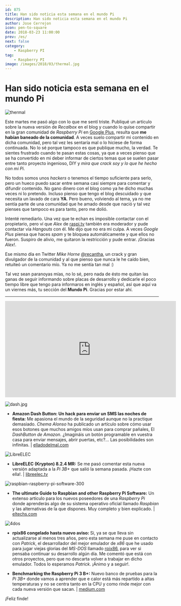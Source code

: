 ```yaml
---
id: 875
title: Han sido noticia esta semana en el mundo Pi
description: Han sido noticia esta semana en el mundo Pi
author: Jose Cerrejon
icon: pen-to-square
date: 2018-03-23 11:00:00
prev: /es/
next: false
category:
    - Raspberry PI
tag:
    - Raspberry PI
image: /images/2018/03/thermal.jpg
---
```


# Han sido noticia esta semana en el mundo Pi

![thermal](/images/2018/03/thermal.jpg)

Este martes me pasó algo con lo que me sentí triste. Publiqué un artículo sobre la nueva versión de _Recalbox_ en el blog y cuando lo quise compartir en la gran comunidad de _Raspberry Pi_ en [Google Plus](https://plus.google.com/communities/113390432655174294208), resulta que **me habían baneado de la comunidad**. A veces suelo compartir mi contenido en dicha comunidad, pero tal vez les sentaría mal o lo hiciese de forma continuada. No lo sé porque tampoco es que publique mucho, la verdad. Te sientes frustrado cuando te pasan estas cosas, ya que a veces pienso que se ha convertido en mi deber informar de ciertos temas que se suelen pasar entre tanto proyecto ingenioso, DIY y _mira que crack soy y lo que he hecho con mi Pi_.

No todos somos unos _hackers_ o tenemos el tiempo suficiente para serlo, pero un hueco puedo sacar entre semana casi siempre para comentar y difundir contenido. No gano dinero con el blog como ya he dicho muchas veces ni lo pretendo. Incluso pienso que tengo el blog descuidado y que necesita un lavado de cara **YA**. Pero bueno, volviendo al tema, ya no me sentía parte de una comunidad que he amado desde que nació y tal vez pienses que tampoco es para tanto, pero me dolió.

Intenté remediarlo. Una vez que te echan es imposible contactar con el propietario, pero ví que _Alex_ de [raspi.tv](https://raspi.tv/) también era moderador y pude contactar vía _Hangouts_ con él. Me dijo que no era mi culpa. A veces _Google Plus_ piensa que haces _spam_ y te bloquea automáticamente y que ellos no fueron. Suspiro de alivio, me quitaron la restricción y pude entrar. ¡Gracias _Alex_!.

Ese mismo día en Twitter _Mike Horne_ [@recantha](https://twitter.com/recantha), un crack y gran divulgador de la comunidad y al que pienso que nunca le he caído bien, retuiteó un comentario mío. Ya no me sentía tan mal :)

Tal vez sean paranoyas mías, no lo sé, pero nada de ésto me quitan las ganas de seguir informando sobre placas de desarrollo y dedicarle el poco tiempo libre que tengo para informaros en inglés y español, así que aquí va un viernes más, tu sección del **Mundo Pi**. Gracias por estar ahí.

---

<iframe width="560" height="315" src="https://www.youtube.com/embed/WmMo4QaKu1c?rel=0" frameborder="0" allow="autoplay; encrypted-media" allowfullscreen></iframe>

![dash.jpg](/images/2018/03/dash.jpg)

-   **Amazon Dash Button: Un hack para enviar un SMS las noches de fiesta:** Me apasiona el mundo de la seguridad aunque no la practique demasiado. _Chema Alonso_ ha publicado un artículo sobre cómo usar esos botones que muchos amigos míos usan para comprar pañales, El _DashButton de Amazon_. ¿Imagináis un botón programable en vuestra casa para enviar mensajes, abrir puertas, etc?... Las posibilidades son infinitas. | [elladodelmal.com](https://www.elladodelmal.com/2018/03/amazon-dash-button-un-hack-para-enviar.html)

![LibreELEC](/images/2017/05/libreelec.png)

-   **LibreELEC (Krypton) 8.2.4 MR:** Se me pasó comentar esta nueva versión adaptada a la _Pi 3B+_ que salió la semana pasada. ¡Hazte con ella!. | [libreelec.tv](https://libreelec.tv/2018/03/libreelec-krypton-8-2-4-mr/)

![raspbian-raspberry-pi-software-300](https://eltechs.com/wp-content/uploads/2017/10/raspbian-raspberry-pi-software-300.jpg)

-   **The ultimate Guide to Raspbian and other Raspberry Pi Software:** Un extenso artículo para los nuevos poseedores de una _Raspberry Pi_ donde aprenderás algo de su sistema operativo oficial llamado _Raspbian_ y las alternativas de la que dispones. Muy completo y bien explicado. | [eltechs.com](https://eltechs.com/raspbian-and-other-raspberry-pi-software/)

![4dos](/images/2018/03/4dos.png)

-   **rpix86 congelado hasta nuevo aviso:** Si, ya se que lleva sin actualizarse al menos tres años, pero esta semana me puse en contacto con _Patrick_, el desarrollador del mejor emulador de _x86_ que he usado para jugar viejas glorias del _MS-DOS_ llamado [rpix86](https://rpix86.patrickaalto.com/rblog.html), para ver si pensaba continuar su desarrollo algún día. Me comentó que está con otros proyectos, pero que no descarta volver a trabajar en dicho emulador. Todos lo esperamos _Patrick_. ¡Ánimo y a seguir!.

-   **Benchmarking the Raspberry Pi 3 B+:** Nuevo banco de pruebas para la _Pi 3B+_ donde vamos a aprender que e calor está más repartido a altas temperaturas y no se centra tanto en la CPU y como rinde mejor con cada nueva versión que sacan. | [medium.com](https://medium.com/@ghalfacree/benchmarking-the-raspberry-pi-3-b-plus-44122cf3d806)

¡Feliz finde!
